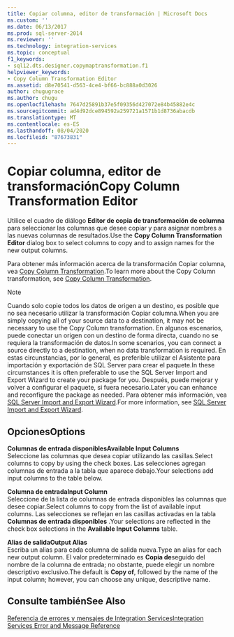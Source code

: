 ```yaml
---
title: Copiar columna, editor de transformación | Microsoft Docs
ms.custom: ''
ms.date: 06/13/2017
ms.prod: sql-server-2014
ms.reviewer: ''
ms.technology: integration-services
ms.topic: conceptual
f1_keywords:
- sql12.dts.designer.copymaptransformation.f1
helpviewer_keywords:
- Copy Column Transformation Editor
ms.assetid: d8e70541-d563-4ce4-bf66-bc888a0d3026
author: chugugrace
ms.author: chugu
ms.openlocfilehash: 7647d25891b37e5f09356d427072e84b45882e4c
ms.sourcegitcommit: ad4d92dce894592a259721a1571b1d8736abacdb
ms.translationtype: MT
ms.contentlocale: es-ES
ms.lasthandoff: 08/04/2020
ms.locfileid: "87673831"
---
```

# <a name="copy-column-transformation-editor"></a><span data-ttu-id="d6bd6-102">Copiar columna, editor de transformación</span><span class="sxs-lookup"><span data-stu-id="d6bd6-102">Copy Column Transformation Editor</span></span>
  <span data-ttu-id="d6bd6-103">Utilice el cuadro de diálogo **Editor de copia de transformación de columna** para seleccionar las columnas que desee copiar y para asignar nombres a las nuevas columnas de resultados.</span><span class="sxs-lookup"><span data-stu-id="d6bd6-103">Use the **Copy Column Transformation Editor** dialog box to select columns to copy and to assign names for the new output columns.</span></span>  
  
 <span data-ttu-id="d6bd6-104">Para obtener más información acerca de la transformación Copiar columna, vea [Copy Column Transformation](data-flow/transformations/copy-column-transformation.md).</span><span class="sxs-lookup"><span data-stu-id="d6bd6-104">To learn more about the Copy Column transformation, see [Copy Column Transformation](data-flow/transformations/copy-column-transformation.md).</span></span>  
  
> [!NOTE]  
>  <span data-ttu-id="d6bd6-105">Cuando solo copie todos los datos de origen a un destino, es posible que no sea necesario utilizar la transformación Copiar columna.</span><span class="sxs-lookup"><span data-stu-id="d6bd6-105">When you are simply copying all of your source data to a destination, it may not be necessary to use the Copy Column transformation.</span></span> <span data-ttu-id="d6bd6-106">En algunos escenarios, puede conectar un origen con un destino de forma directa, cuando no se requiera la transformación de datos.</span><span class="sxs-lookup"><span data-stu-id="d6bd6-106">In some scenarios, you can connect a source directly to a destination, when no data transformation is required.</span></span> <span data-ttu-id="d6bd6-107">En estas circunstancias, por lo general, es preferible utilizar el Asistente para importación y exportación de SQL Server para crear el paquete.</span><span class="sxs-lookup"><span data-stu-id="d6bd6-107">In these circumstances it is often preferable to use the SQL Server Import and Export Wizard to create your package for you.</span></span> <span data-ttu-id="d6bd6-108">Después, puede mejorar y volver a configurar el paquete, si fuera necesario.</span><span class="sxs-lookup"><span data-stu-id="d6bd6-108">Later you can enhance and reconfigure the package as needed.</span></span> <span data-ttu-id="d6bd6-109">Para obtener más información, vea [SQL Server Import and Export Wizard](import-export-data/import-and-export-data-with-the-sql-server-import-and-export-wizard.md).</span><span class="sxs-lookup"><span data-stu-id="d6bd6-109">For more information, see [SQL Server Import and Export Wizard](import-export-data/import-and-export-data-with-the-sql-server-import-and-export-wizard.md).</span></span>  
  
## <a name="options"></a><span data-ttu-id="d6bd6-110">Opciones</span><span class="sxs-lookup"><span data-stu-id="d6bd6-110">Options</span></span>  
 <span data-ttu-id="d6bd6-111">**Columnas de entrada disponibles**</span><span class="sxs-lookup"><span data-stu-id="d6bd6-111">**Available Input Columns**</span></span>  
 <span data-ttu-id="d6bd6-112">Seleccione las columnas que desea copiar utilizando las casillas.</span><span class="sxs-lookup"><span data-stu-id="d6bd6-112">Select columns to copy by using the check boxes.</span></span> <span data-ttu-id="d6bd6-113">Las selecciones agregan columnas de entrada a la tabla que aparece debajo.</span><span class="sxs-lookup"><span data-stu-id="d6bd6-113">Your selections add input columns to the table below.</span></span>  
  
 <span data-ttu-id="d6bd6-114">**Columna de entrada**</span><span class="sxs-lookup"><span data-stu-id="d6bd6-114">**Input Column**</span></span>  
 <span data-ttu-id="d6bd6-115">Seleccione de la lista de columnas de entrada disponibles las columnas que desee copiar.</span><span class="sxs-lookup"><span data-stu-id="d6bd6-115">Select columns to copy from the list of available input columns.</span></span> <span data-ttu-id="d6bd6-116">Las selecciones se reflejan en las casillas activadas en la tabla **Columnas de entrada disponibles** .</span><span class="sxs-lookup"><span data-stu-id="d6bd6-116">Your selections are reflected in the check box selections in the **Available Input Columns** table.</span></span>  
  
 <span data-ttu-id="d6bd6-117">**Alias de salida**</span><span class="sxs-lookup"><span data-stu-id="d6bd6-117">**Output Alias**</span></span>  
 <span data-ttu-id="d6bd6-118">Escriba un alias para cada columna de salida nueva.</span><span class="sxs-lookup"><span data-stu-id="d6bd6-118">Type an alias for each new output column.</span></span> <span data-ttu-id="d6bd6-119">El valor predeterminado es **Copia de**seguido del nombre de la columna de entrada; no obstante, puede elegir un nombre descriptivo exclusivo.</span><span class="sxs-lookup"><span data-stu-id="d6bd6-119">The default is **Copy of**, followed by the name of the input column; however, you can choose any unique, descriptive name.</span></span>  
  
## <a name="see-also"></a><span data-ttu-id="d6bd6-120">Consulte también</span><span class="sxs-lookup"><span data-stu-id="d6bd6-120">See Also</span></span>  
 [<span data-ttu-id="d6bd6-121">Referencia de errores y mensajes de Integration Services</span><span class="sxs-lookup"><span data-stu-id="d6bd6-121">Integration Services Error and Message Reference</span></span>](../../2014/integration-services/integration-services-error-and-message-reference.md)  
  
  

